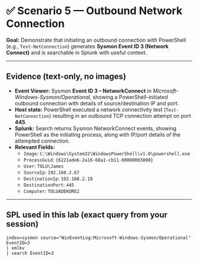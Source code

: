 # ✅ Scenario 5 — Outbound Network Connection

**Goal:** Demonstrate that initiating an outbound connection with PowerShell (e.g., `Test-NetConnection`) generates **Sysmon Event ID 3 (Network Connect)** and is searchable in Splunk with useful context.

---

## Evidence (text-only, no images)
- **Event Viewer:** Sysmon **Event ID 3 – NetworkConnect** in *Microsoft-Windows-Sysmon/Operational*, showing a PowerShell-initiated outbound connection with details of source/destination IP and port.
- **Host state:** PowerShell executed a network connectivity test (`Test-NetConnection`) resulting in an outbound TCP connection attempt on port **445**.
- **Splunk:** Search returns Sysmon NetworkConnect events, showing PowerShell as the initiating process, along with IP/port details of the attempted connection.
- **Relevant Fields:**
  - `Image`: `C:\Windows\System32\WindowsPowerShell\v1.0\powershell.exe`
  - `ProcessGuid`: `{6221ade6-2a16-68a1-cb11-00000003800}`
  - `User`: `TOLU\James`
  - `SourceIp`: `192.168.2.67`
  - `DestinationIp`: `192.168.2.10`
  - `DestinationPort`: `445`
  - `Computer`: `TOLUADEKORE2`

---

## SPL used in this lab (exact query from your session)

```spl
index=sysmon source="WinEventLog:Microsoft-Windows-Sysmon/Operational" EventID=3
| xmlkv
| search EventID=3
